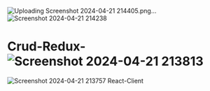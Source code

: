![Uploading Screenshot 2024-04-21 214405.png…]()
![Screenshot 2024-04-21 214238](https://github.com/Sahaji-2003/Crud-React-Client/assets/130205533/033c8ed5-f703-43f0-a352-1b0a6496d106)
# Crud-Redux-![Screenshot 2024-04-21 213813](https://github.com/Sahaji-2003/Crud-React-Client/assets/130205533/fcc79dd4-b764-4ed6-8973-33aacf1eac3d)
![Screenshot 2024-04-21 213757](https://github.com/Sahaji-2003/Crud-React-Client/assets/130205533/78e4da0c-93a9-492d-91d4-69261d78bc87)
React-Client
